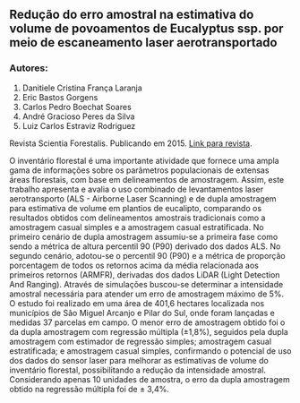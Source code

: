 ## Redução do erro amostral na estimativa do volume de povoamentos de Eucalyptus ssp. por meio de escaneamento laser aerotransportado

### Autores: 

1. Danitiele Cristina França Laranja
2. Eric Bastos Gorgens
3. Carlos Pedro Boechat Soares
4. André Gracioso Peres da Silva
5. Luiz Carlos Estraviz Rodriguez

Revista Scientia Forestalis. Publicando em 2015. [Link para revista](http://www.ipef.br/publicacoes/scientia/leitura_impressao.asp?Article=09&Number=108).

O inventário florestal é uma importante atividade que fornece uma ampla gama de informações sobre os parâmetros populacionais de extensas áreas florestais, com base em delineamentos de amostragem. Assim, este trabalho apresenta e avalia o uso combinado de levantamentos laser aerotransporto (ALS - Airborne Laser Scanning) e de dupla amostragem para estimativa de volume em plantios de eucalipto, comparando os resultados obtidos com delineamentos amostrais tradicionais como a amostragem casual simples e a amostragem casual estratificada. No primeiro cenário de dupla amostragem assumiu-se a primeira fase como sendo a métrica de altura percentil 90 (P90) derivado dos dados ALS. No segundo cenário, adotou-se o percentil 90 (P90) e a métrica de proporção porcentagem de todos os retornos acima da média relacionada aos primeiros retornos (ARMFR), derivadas dos dados LiDAR (Light Detection And Ranging). Através de simulações buscou-se determinar a intensidade amostral necessária para atender um erro de amostragem máximo de 5%. O estudo foi realizado em uma área de 401,6 hectares localizada nos municípios de São Miguel Arcanjo e Pilar do Sul, onde foram lançadas e medidas 37 parcelas em campo. O menor erro de amostragem obtido foi o da dupla amostragem com regressão múltipla (±1,8%), seguidos pela dupla amostragem com estimador de regressão simples; amostragem casual estratificada; e amostragem casual simples, confirmando o potencial de uso dos dados do sensor laser para melhorar as estimativas de volume do inventário florestal, possibilitando a redução da intensidade amostral. Considerando apenas 10 unidades de amostra, o erro da dupla amostragem obtido na regressão múltipla foi de ± 3,4%.
